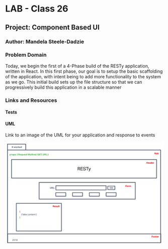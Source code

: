 # LAB - Class 26

## Project: Component Based UI

### Author: Mandela Steele-Dadzie

### Problem Domain  

Today, we begin the first of a 4-Phase build of the RESTy application, written in React. In this first phase, our goal is to setup the basic scaffolding of the application, with intent being to add more functionality to the system as we go. This initial build sets up the file structure so that we can progressively build this application in a scalable manner

### Links and Resources


#### Tests


#### UML

Link to an image of the UML for your application and response to events

![UML](./resty-uml.png)